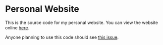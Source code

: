 Personal Website
================

This is the source code for my personal website. You can view the website
online [here](https://0xsx.github.io).


Anyone planning to use this code should see [this issue](https://github.com/0xsx/0xsx.github.io/issues/1).

